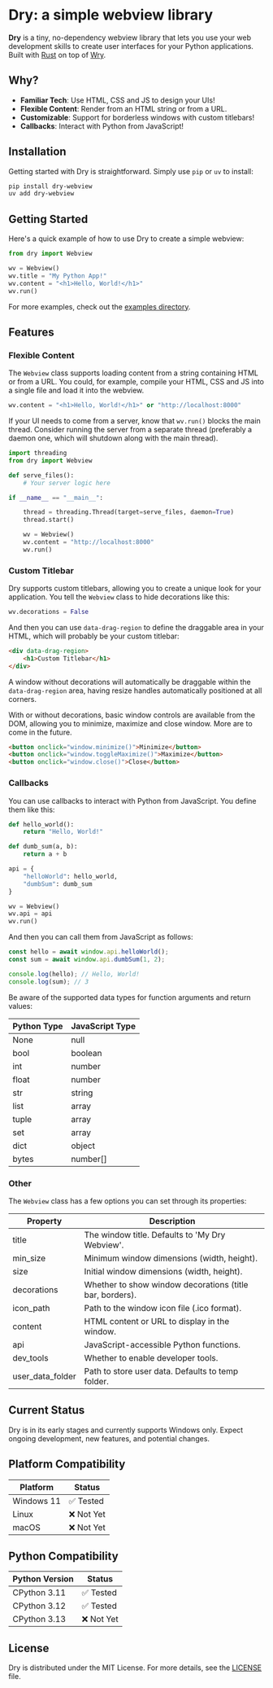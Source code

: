 # Dry: a simple webview library

**Dry** is a tiny, no-dependency webview library that lets you use your web development skills to create user interfaces for your Python applications. Built with [Rust](https://www.rust-lang.org/) on top of [Wry](https://github.com/tauri-apps/wry).

## Why?

- **Familiar Tech**: Use HTML, CSS and JS to design your UIs!
- **Flexible Content**: Render from an HTML string or from a URL.
- **Customizable**: Support for borderless windows with custom titlebars!
- **Callbacks**: Interact with Python from JavaScript!

## Installation

Getting started with Dry is straightforward. Simply use `pip` or `uv` to install:

```bash
pip install dry-webview
uv add dry-webview
```

## Getting Started

Here's a quick example of how to use Dry to create a simple webview:

```python
from dry import Webview

wv = Webview()
wv.title = "My Python App!"
wv.content = "<h1>Hello, World!</h1>"
wv.run()
```

For more examples, check out the [examples directory](https://github.com/barradasotavio/dry/tree/master/examples).


## Features

### Flexible Content

The `Webview` class supports loading content from a string containing HTML or from a URL. You could, for example, compile your HTML, CSS and JS into a single file and load it into the webview.

```python
wv.content = "<h1>Hello, World!</h1>" or "http://localhost:8000"
```

If your UI needs to come from a server, know that `wv.run()` blocks the main thread. Consider running the server from a separate thread (preferably a daemon one, which will shutdown along with the main thread).

```python
import threading
from dry import Webview

def serve_files():
    # Your server logic here

if __name__ == "__main__":

    thread = threading.Thread(target=serve_files, daemon=True)
    thread.start()

    wv = Webview()
    wv.content = "http://localhost:8000"
    wv.run()
```

### Custom Titlebar

Dry supports custom titlebars, allowing you to create a unique look for your application. You tell the `Webview` class to hide decorations like this:

```python
wv.decorations = False
```

And then you can use `data-drag-region` to define the draggable area in your HTML, which will probably be your custom titlebar:

```html
<div data-drag-region>
    <h1>Custom Titlebar</h1>
</div>
```

A window without decorations will automatically be draggable within the `data-drag-region` area, having resize handles automatically positioned at all corners.

With or without decorations, basic window controls are available from the DOM, allowing you to minimize, maximize and close window. More are to come in the future.

```html
<button onclick="window.minimize()">Minimize</button>
<button onclick="window.toggleMaximize()">Maximize</button>
<button onclick="window.close()">Close</button>
```

### Callbacks

You can use callbacks to interact with Python from JavaScript. You define them like this:

```python
def hello_world():
    return "Hello, World!"

def dumb_sum(a, b):
    return a + b

api = {
    "helloWorld": hello_world,
    "dumbSum": dumb_sum
}

wv = Webview()
wv.api = api
wv.run()
```

And then you can call them from JavaScript as follows:

```javascript
const hello = await window.api.helloWorld();
const sum = await window.api.dumbSum(1, 2);

console.log(hello); // Hello, World!
console.log(sum); // 3
```

Be aware of the supported data types for function arguments and return values:

| Python Type | JavaScript Type |
| ----------- | --------------- |
| None        | null            |
| bool        | boolean         |
| int         | number          |
| float       | number          |
| str         | string          |
| list        | array           |
| tuple       | array           |
| set         | array           |
| dict        | object          |
| bytes       | number[]        |

### Other

The `Webview` class has a few options you can set through its properties:

| Property         | Description                                                                              |
| ---------------- | ---------------------------------------------------------------------------------------- |
| title            | The window title. Defaults to 'My Dry Webview'.                                           |
| min_size         | Minimum window dimensions (width, height).                                                |
| size             | Initial window dimensions (width, height).                                                |
| decorations      | Whether to show window decorations (title bar, borders).                                  |
| icon_path        | Path to the window icon file (.ico format).                                              |
| content          | HTML content or URL to display in the window.                                            |
| api              | JavaScript-accessible Python functions.                                                   |
| dev_tools        | Whether to enable developer tools.                                                        |
| user_data_folder | Path to store user data. Defaults to temp folder.                                         |


## Current Status

Dry is in its early stages and currently supports Windows only. Expect ongoing development, new features, and potential changes.

## Platform Compatibility

| Platform   | Status    |
| ---------- | --------- |
| Windows 11 | ✅ Tested  |
| Linux      | ❌ Not Yet |
| macOS      | ❌ Not Yet |

## Python Compatibility

| Python Version | Status    |
| -------------- | --------- |
| CPython 3.11   | ✅ Tested  |
| CPython 3.12   | ✅ Tested  |
| CPython 3.13   | ❌ Not Yet |

## License

Dry is distributed under the MIT License. For more details, see the [LICENSE](https://github.com/barradasotavio/dry/blob/master/LICENSE) file.
